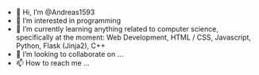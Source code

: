 - 👋 Hi, I’m @Andreas1593
- 👀 I’m interested in programming
- 🌱 I’m currently learning anything related to computer science, specifically at the moment: Web Development, HTML / CSS, Javascript, Python, Flask (Jinja2), C++
- 💞️ I’m looking to collaborate on ...
- 📫 How to reach me ...

<!---
Andreas1593/Andreas1593 is a ✨ special ✨ repository because its `README.md` (this file) appears on your GitHub profile.
You can click the Preview link to take a look at your changes.
--->
